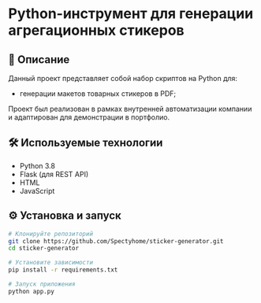 # Python-инструмент для генерации агрегационных стикеров

## 📌 Описание

Данный проект представляет собой набор скриптов на Python для:
- генерации макетов товарных стикеров в PDF;

Проект был реализован в рамках внутренней автоматизации компании и адаптирован для демонстрации в портфолио.

## 🛠 Используемые технологии

- Python 3.8
- Flask (для REST API)
- HTML
- JavaScript

## ⚙️ Установка и запуск

```bash
# Клонируйте репозиторий
git clone https://github.com/Spectyhome/sticker-generator.git
cd sticker-generator

# Установите зависимости
pip install -r requirements.txt

# Запуск приложения
python app.py
